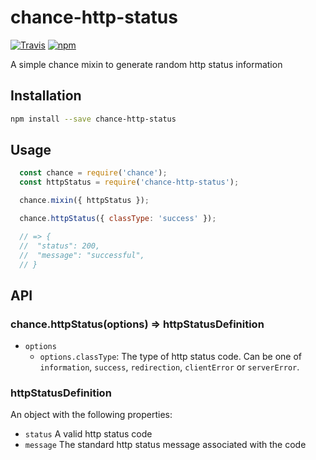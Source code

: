 # chance-http-status

[![Travis](https://img.shields.io/travis/jonathansamines/chance-http-status.svg?style=flat-square)](https://travis-ci.org/jonathansamines/chance-http-status) [![npm](https://img.shields.io/npm/v/npm.svg?style=flat-square)](https://www.npmjs.com/package/chance-http-status)


A simple chance mixin to generate random http status information

## Installation

```bash
npm install --save chance-http-status
```

## Usage

```js
  const chance = require('chance');
  const httpStatus = require('chance-http-status');

  chance.mixin({ httpStatus });

  chance.httpStatus({ classType: 'success' });

  // => {
  //  "status": 200,
  //  "message": "successful",
  // }
```

## API

### chance.httpStatus(options) => httpStatusDefinition

+ `options`
  - `options.classType`: The type of http status code. Can be one of `information`, `success`, `redirection`, `clientError` or `serverError`.


### httpStatusDefinition

An object with the following properties:

+ `status` A valid http status code
+ `message` The standard http status message associated with the code
